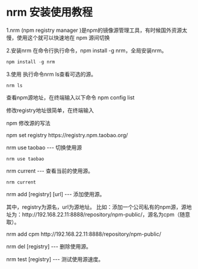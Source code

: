  # nrm 安装使用教程

<p>1.nrm (npm registry manager )是npm的镜像源管理工具，有时候国外资源太慢，使用这个就可以快速地在 npm 源间切换 </p>
<p>2.安装nrm 在命令行执行命令，npm install -g nrm，全局安装nrm。 </p>

```js
npm install -g nrm
```

<p>3.使用 执行命令nrm ls查看可选的源。</p>

```
nrm ls
```

<p>查看npm源地址，在终端输入以下命令 npm config list</p>
<p>修改registry地址很简单，在终端输入</p>
npm 修改源的写法
<p>npm set registry https://registry.npm.taobao.org/</p>


<p>nrm use taobao --- 切换使用源</p>

```
nrm use taobao
```

<p>nrm current --- 查看当前的使用源。</p>

```
nrm current
```

<p>nrm add [registry] [url] --- 添加使用源。</p>
<p>
    其中，registry为源名，url为源地址。 比如：添加一个公司私有的npm源，源地址为：http://192.168.22.11:8888/repository/npm-public/，源名为cpm（随意取）。
</p>
<p>nrm add cpm http://192.168.22.11:8888/repository/npm-public/</p>
<p>nrm del [registry] --- 删除使用源。</p>
<p>nrm test [registry] --- 测试使用源速度。</p>

